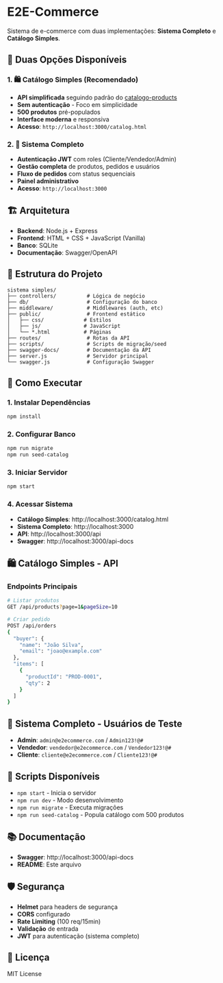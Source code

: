 # E2E-Commerce

Sistema de e-commerce com duas implementações: **Sistema Completo** e **Catálogo Simples**.

## 🚀 Duas Opções Disponíveis

### 1. 🛍️ **Catálogo Simples** (Recomendado)
- **API simplificada** seguindo padrão do [catalogo-products](https://github.com/repoe2e/catalogo-products)
- **Sem autenticação** - Foco em simplicidade
- **500 produtos** pré-populados
- **Interface moderna** e responsiva
- **Acesso**: `http://localhost:3000/catalog.html`

### 2. 🏢 **Sistema Completo**
- **Autenticação JWT** com roles (Cliente/Vendedor/Admin)
- **Gestão completa** de produtos, pedidos e usuários
- **Fluxo de pedidos** com status sequenciais
- **Painel administrativo**
- **Acesso**: `http://localhost:3000`

## 🏗️ Arquitetura

- **Backend**: Node.js + Express
- **Frontend**: HTML + CSS + JavaScript (Vanilla)
- **Banco**: SQLite
- **Documentação**: Swagger/OpenAPI

## 📁 Estrutura do Projeto

```
sistema simples/
├── controllers/          # Lógica de negócio
├── db/                   # Configuração do banco
├── middleware/           # Middlewares (auth, etc)
├── public/               # Frontend estático
│   ├── css/             # Estilos
│   ├── js/              # JavaScript
│   └── *.html           # Páginas
├── routes/               # Rotas da API
├── scripts/              # Scripts de migração/seed
├── swagger-docs/         # Documentação da API
├── server.js             # Servidor principal
└── swagger.js            # Configuração Swagger
```

## 🚀 Como Executar

### 1. Instalar Dependências
```bash
npm install
```

### 2. Configurar Banco
```bash
npm run migrate
npm run seed-catalog
```

### 3. Iniciar Servidor
```bash
npm start
```

### 4. Acessar Sistema
- **Catálogo Simples**: http://localhost:3000/catalog.html
- **Sistema Completo**: http://localhost:3000
- **API**: http://localhost:3000/api
- **Swagger**: http://localhost:3000/api-docs

## 🛍️ Catálogo Simples - API

### Endpoints Principais
```bash
# Listar produtos
GET /api/products?page=1&pageSize=10

# Criar pedido
POST /api/orders
{
  "buyer": {
    "name": "João Silva",
    "email": "joao@example.com"
  },
  "items": [
    {
      "productId": "PROD-0001",
      "qty": 2
    }
  ]
}
```

## 🏢 Sistema Completo - Usuários de Teste

- **Admin**: `admin@e2ecommerce.com` / `Admin123!@#`
- **Vendedor**: `vendedor@e2ecommerce.com` / `Vendedor123!@#`
- **Cliente**: `cliente@e2ecommerce.com` / `Cliente123!@#`

## 🔧 Scripts Disponíveis

- `npm start` - Inicia o servidor
- `npm run dev` - Modo desenvolvimento
- `npm run migrate` - Executa migrações
- `npm run seed-catalog` - Popula catálogo com 500 produtos

## 📚 Documentação

- **Swagger**: http://localhost:3000/api-docs
- **README**: Este arquivo

## 🛡️ Segurança

- **Helmet** para headers de segurança
- **CORS** configurado
- **Rate Limiting** (100 req/15min)
- **Validação** de entrada
- **JWT** para autenticação (sistema completo)

## 📝 Licença

MIT License